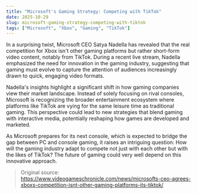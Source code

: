 ```yaml
---
title: "Microsoft's Gaming Strategy: Competing with TikTok"
date: 2025-10-29
slug: microsoft-gaming-strategy-competing-with-tiktok
tags: ["Microsoft", "Xbox", "Gaming", "TikTok"]
---
```


In a surprising twist, Microsoft CEO Satya Nadella has revealed that the real competition for Xbox isn't other gaming platforms but rather short-form video content, notably from TikTok. During a recent live stream, Nadella emphasized the need for innovation in the gaming industry, suggesting that gaming must evolve to capture the attention of audiences increasingly drawn to quick, engaging video formats.

Nadella's insights highlight a significant shift in how gaming companies view their market landscape. Instead of solely focusing on rival consoles, Microsoft is recognizing the broader entertainment ecosystem where platforms like TikTok are vying for the same leisure time as traditional gaming. This perspective could lead to new strategies that blend gaming with interactive media, potentially reshaping how games are developed and marketed.

As Microsoft prepares for its next console, which is expected to bridge the gap between PC and console gaming, it raises an intriguing question: How will the gaming industry adapt to compete not just with each other but with the likes of TikTok? The future of gaming could very well depend on this innovative approach.
> Original source: https://www.videogameschronicle.com/news/microsofts-ceo-agrees-xboxs-competition-isnt-other-gaming-platforms-its-tiktok/